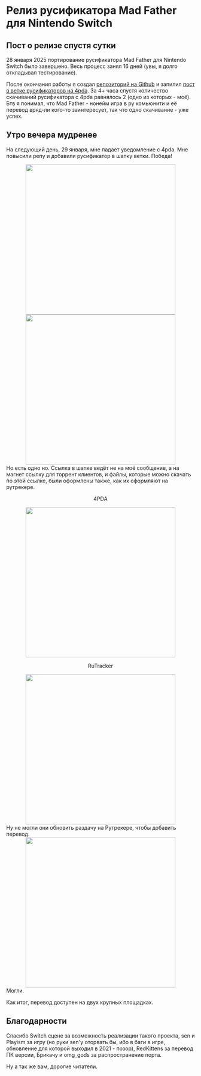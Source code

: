 # Релиз русификатора Mad Father для Nintendo Switch

## Пост о релизе спустя сутки
28 января 2025 портирование русификатора Mad Father для Nintendo Switch было завершено. Весь процесс занял 16 дней (увы, я долго откладывал тестирование).

После окончания работы я создал [репозиторий на Github]() и запилил [пост в ветке русификаторов на 4pda](https://4pda.to/forum/index.php?showtopic=937297&view=findpost&p=134920649). За 4+ часа спустя количество скачиваний русификатора с 4pda равнялось 2 (одно из которых - моё). Бтв я понимал, что Mad Father - нонейм игра в ру комьюнити и её перевод вряд-ли кого-то заинтересует, так что одно скачивание - уже успех.

## Утро вечера мудренее
На следующий день, 29 января, мне падает уведомление с 4pda. Мне повысили репу и добавили русификатор в шапку ветки. Победа!
<div style="display: flex; justify-content: center; flex-direction: column; align-items: center;">
<img src="https://qnezor.github.io/blog/images/003-4pda-notification.png" style="width: 400px">
<img src="https://qnezor.github.io/blog/images/003-4pda-thread.png" style="width: 400px">
</div>
Но есть одно но. Ссылка в шапке ведёт не на моё сообщение, а на магнет ссылку для торрент клиентов, и файлы, которые можно скачать по этой ссылке, были оформлены также, как их оформляют на рутрекере.
<div style="display: flex; justify-content: center; flex-direction: column; align-items: center;">
<p>4PDA</p>
<img src="https://qnezor.github.io/blog/images/003-4pda-magnet-link.png" style="width: 400px">
<p>RuTracker</p>
<img src="https://qnezor.github.io/blog/images/003-rutracker-magnet-link.png" style="width: 400px">
</div>
Ну не могли они обновить раздачу на Рутрекере, чтобы добавить перевод.
<div style="display: flex; justify-content: center;">
<img src="https://qnezor.github.io/blog/images/003-rutracker-mad-father-update.png" style="width: 400px">
</div>
Могли.

Как итог, перевод доступен на двух крупных площадках.

## Благодарности
Спасибо Switch сцене за возможность реализации такого проекта, sen и Playism за игру (но руки sen'у оторвать бы, ибо в баги в игре, обновление для которой выходил в 2021 - позор), RedKittens за перевод ПК версии, Брикачу и omg_gods за распространение порта.

Ну а так же вам, дорогие читатели.